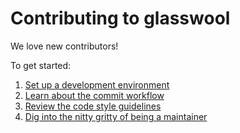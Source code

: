 # Contributing to glasswool

We love new contributors!

To get started:

1. [Set up a development environment](community/contribute/01_environment.md)
1. [Learn about the commit workflow](community/contribute/02_workflow.md)
1. [Review the code style guidelines](community/contribute/03_style.md)
1. [Dig into the nitty gritty of being a maintainer](community/contribute/04_maintain.md)
